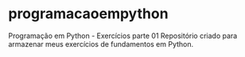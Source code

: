 # programacaoempython
Programação em Python - Exercícios parte 01
Repositório criado para armazenar meus exercícios de fundamentos em Python.
